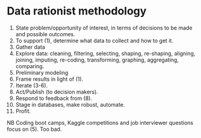 # Data rationist methodology

1. State problem/opportunity of interest, in terms of decisions to be made and possible outcomes.
2. To support (1), determine what data to collect and how to get it.
3. Gather data
4. Explore data: cleaning, filtering, selecting, shaping, re-shaping, aligning, joining, imputing, re-coding, transforming, graphing, aggregating, comparing.
5. Preliminary modeling
6. Frame results in light of (1).
7. Iterate (3-6).
8. Act/Publish (to decision makers).
9. Respond to feedback from (8).
10. Stage in databases, make robust, automate.
11. Profit. 

NB Coding boot camps, Kaggle competitions and job interviewer questions focus on (5). Too bad.
